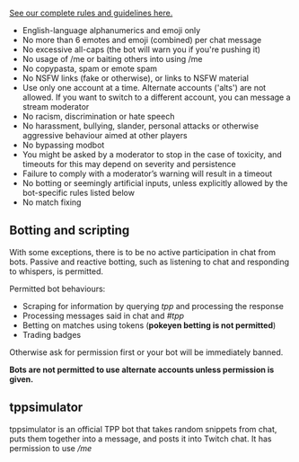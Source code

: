 [See our complete rules and guidelines here.](https://twitchplayspokemon.tv/rules)

* English-language alphanumerics and emoji only
* No more than 6 emotes and emoji (combined) per chat message
* No excessive all-caps (the bot will warn you if you're pushing it)
* No usage of /me or baiting others into using /me
* No copypasta, spam or emote spam
* No NSFW links (fake or otherwise), or links to NSFW material
* Use only one account at a time. Alternate accounts ('alts') are not allowed. If you want to switch to a different account, you can message a stream moderator
* No racism, discrimination or hate speech
* No harassment, bullying, slander, personal attacks or otherwise aggressive behaviour aimed at other players
* No bypassing modbot
* You might be asked by a moderator to stop in the case of toxicity, and timeouts for this may depend on severity and persistence
* Failure to comply with a moderator’s warning will result in a timeout
* No botting or seemingly artificial inputs, unless explicitly allowed by the bot-specific rules listed below
* No match fixing

## Botting and scripting

With some exceptions, there is to be no active participation in chat from bots. Passive and reactive botting, such as listening to chat and responding to whispers, is permitted.

Permitted bot behaviours:

* Scraping for information by querying *tpp* and processing the response
* Processing messages said in chat and *#tpp*
* Betting on matches using tokens (**pokeyen betting is not permitted**)
* Trading badges

Otherwise ask for permission first or your bot will be immediately banned.

**Bots are not permitted to use alternate accounts unless permission is given.**

## tppsimulator

tppsimulator is an official TPP bot that takes random snippets from chat, puts them together into a message, and posts it into Twitch chat. It has permission to use */me*